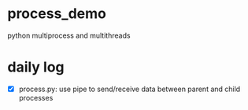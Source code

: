 # process_demo
python multiprocess and multithreads
# daily log
- [x] process.py: use pipe to send/receive data between parent and child processes